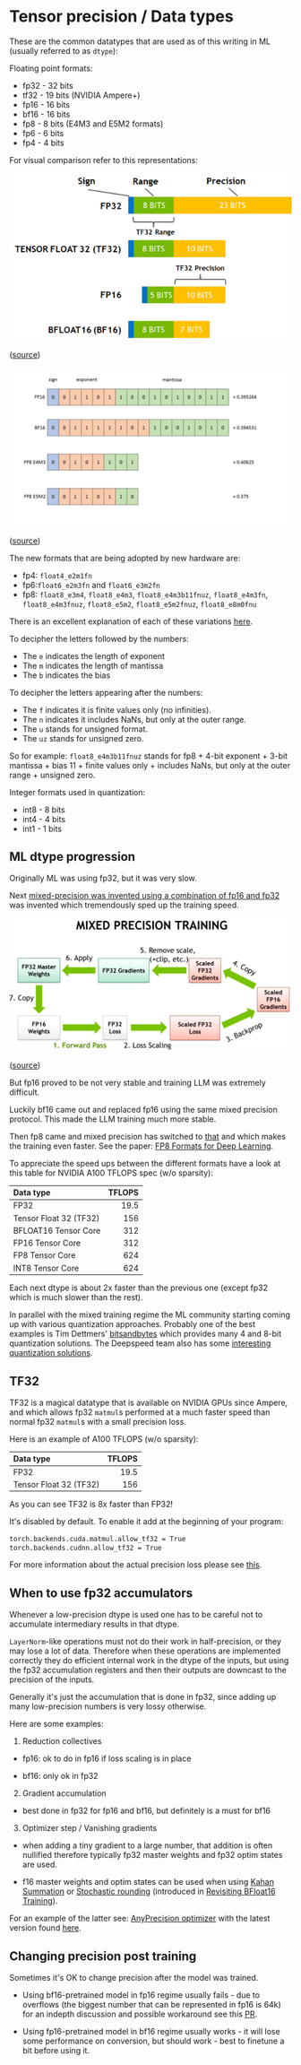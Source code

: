 # Tensor precision / Data types

These are the common datatypes that are used as of this writing in ML (usually referred to as `dtype`):

Floating point formats:
- fp32 - 32 bits
- tf32 - 19 bits (NVIDIA Ampere+)
- fp16 - 16 bits
- bf16 - 16 bits
- fp8 - 8 bits (E4M3 and E5M2 formats)
- fp6 - 6 bits
- fp4 - 4 bits

For visual comparison refer to this representations:

![fp32-tf32-fp16-bf16](images/fp32-tf32-fp16-bf16.png)

([source](https://developer.nvidia.com/blog/accelerating-ai-training-with-tf32-tensor-cores/))

![fp16-bf16-fp8](images/fp16-bf16-fp8.png)

([source](https://docs.nvidia.com/deeplearning/transformer-engine/user-guide/examples/fp8_primer.html))


The new formats that are being adopted by new hardware are:
- fp4: `float4_e2m1fn`
- fp6:`float6_e2m3fn` and `float6_e3m2fn`
- fp8: `float8_e3m4`, `float8_e4m3`, `float8_e4m3b11fnuz`, `float8_e4m3fn`, `float8_e4m3fnuz`, `float8_e5m2`, `float8_e5m2fnuz`, `float8_e8m0fnu`

There is an excellent explanation of each of these variations [here](https://github.com/jax-ml/ml_dtypes?tab=readme-ov-file#specifications-of-implemented-floating-point-formats).

To decipher the letters followed by the numbers:
- The `e` indicates the length of exponent
- The `m` indicates the length of mantissa
- The `b` indicates the bias

To decipher the letters appearing after the numbers:
- The `f` indicates it is finite values only (no infinities).
- The `n` indicates it includes NaNs, but only at the outer range.
- The `u` stands for unsigned format.
- The `uz` stands for unsigned zero.

So for example: `float8_e4m3b11fnuz` stands for fp8 + 4-bit exponent + 3-bit mantissa + bias 11 + finite values only +  includes NaNs, but only at the outer range + unsigned zero.


Integer formats used in quantization:

- int8 - 8 bits
- int4 - 4 bits
- int1 - 1 bits

## ML dtype progression

Originally ML was using fp32, but it was very slow.

Next [mixed-precision was invented using a combination of fp16 and fp32](https://developer.nvidia.com/blog/video-mixed-precision-techniques-tensor-cores-deep-learning/) was invented which tremendously sped up the training speed.

![fp32/fp16 mixed precision](images/mixed-precision-fp16.png)

([source](https://developer.nvidia.com/blog/video-mixed-precision-techniques-tensor-cores-deep-learning/))

But fp16 proved to be not very stable and training LLM was extremely difficult.

Luckily bf16 came out and replaced fp16 using the same mixed precision protocol. This made the LLM training much more stable.

Then fp8 came and mixed precision has switched to [that](https://docs.nvidia.com/deeplearning/transformer-engine/user-guide/examples/fp8_primer.html) and which makes the training even faster. See the paper: [FP8 Formats for Deep Learning](https://arxiv.org/abs/2209.05433).

To appreciate the speed ups between the different formats have a look at this table for NVIDIA A100 TFLOPS spec (w/o sparsity):

| Data type              | TFLOPS |
| :---                   |    --: |
| FP32                   |   19.5 |
| Tensor Float 32 (TF32) |    156 |
| BFLOAT16 Tensor Core   |    312 |
| FP16 Tensor Core       |    312 |
| FP8 Tensor Core        |    624 |
| INT8 Tensor Core       |    624 |

Each next dtype is about 2x faster than the previous one (except fp32 which is much slower than the rest).

In parallel with the mixed training regime the ML community starting coming up with various quantization approaches. Probably one of the best examples is Tim Dettmers' [bitsandbytes](https://github.com/TimDettmers/bitsandbytes) which provides many 4 and 8-bit quantization solutions. The Deepspeed team also has some [interesting quantization solutions](https://www.deepspeed.ai/tutorials/model-compression/).

## TF32

TF32 is a magical datatype that is available on NVIDIA GPUs since Ampere, and which allows fp32 `matmul`s performed at a much faster speed than normal fp32 `matmul`s with a small precision loss.

Here is an example of A100 TFLOPS (w/o sparsity):

| Data type              | TFLOPS |
| :---                   |    --: |
| FP32                   |   19.5 |
| Tensor Float 32 (TF32) |    156 |

As you can see TF32 is 8x faster than FP32!

It's disabled by default. To enable it add at the beginning of your program:

```
torch.backends.cuda.matmul.allow_tf32 = True
torch.backends.cudnn.allow_tf32 = True
```

For more information about the actual precision loss please see [this](https://pytorch.org/docs/stable/notes/cuda.html#tensorfloat-32-tf32-on-ampere-and-later-devices).


## When to use fp32 accumulators

Whenever a low-precision dtype is used one has to be careful not to accumulate intermediary results in that dtype.

`LayerNorm`-like operations must not do their work in half-precision, or they may lose a lot of data. Therefore when  these operations are implemented correctly they do efficient internal work in the dtype of the inputs, but using the fp32 accumulation registers and then their outputs are downcast to the precision of the inputs.

Generally it's just the accumulation that is done in fp32, since adding up many low-precision numbers is very lossy otherwise.

Here are some examples:

1. Reduction collectives

* fp16: ok to do in fp16 if loss scaling is in place

* bf16: only ok in fp32

2. Gradient accumulation

* best done in fp32 for fp16 and bf16, but definitely is a must for bf16

3. Optimizer step / Vanishing gradients

* when adding a tiny gradient to a large number, that addition is often nullified therefore typically fp32 master weights and fp32 optim states are used.

* f16 master weights and optim states can be used when using [Kahan Summation](https://en.wikipedia.org/wiki/Kahan_summation_algorithm)
or [Stochastic rounding](https://en.wikipedia.org/wiki/Rounding) (introduced in [Revisiting BFloat16 Training](https://arxiv.org/abs/2010.06192)).

For an example of the latter see: [AnyPrecision optimizer](https://github.com/pytorch/torchdistx/pull/52) with the latest version found [here](https://github.com/facebookresearch/multimodal/blob/6bf3779a064dc72cde48793521a5be151695fc62/torchmultimodal/modules/optimizers/anyprecision.py#L17).


## Changing precision post training

Sometimes it's OK to change precision after the model was trained.

- Using bf16-pretrained model in fp16 regime usually fails - due to overflows (the biggest number that can be represented in fp16 is 64k) for an indepth discussion and possible workaround see this [PR](https://github.com/huggingface/transformers/pull/10956).

- Using fp16-pretrained model in bf16 regime usually works - it will lose some performance on conversion, but should work - best to finetune a bit before using it.
